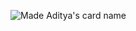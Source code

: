 ![Made Aditya's card name](https://cardivo.vercel.app/api?name=I%20Made&20Aditya&description=Hello%20i'm%20Aditya.%20I'm%20a%2017%20years%20old%20student%20who%20wants%20to%20be%20a%20Professional%20Web%20Developer)
